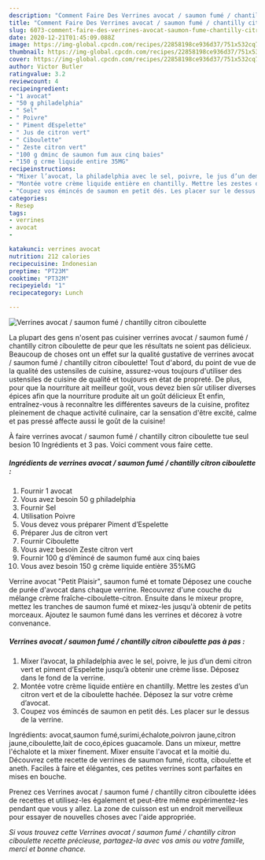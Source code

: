 ```yaml
---
description: "Comment Faire Des Verrines avocat / saumon fumé / chantilly citron ciboulette"
title: "Comment Faire Des Verrines avocat / saumon fumé / chantilly citron ciboulette"
slug: 6073-comment-faire-des-verrines-avocat-saumon-fume-chantilly-citron-ciboulette
date: 2020-12-21T01:45:09.088Z
image: https://img-global.cpcdn.com/recipes/22858198ce936d37/751x532cq70/verrines-avocat-saumon-fume-chantilly-citron-ciboulette-photo-principale-de-la-recette.jpg
thumbnail: https://img-global.cpcdn.com/recipes/22858198ce936d37/751x532cq70/verrines-avocat-saumon-fume-chantilly-citron-ciboulette-photo-principale-de-la-recette.jpg
cover: https://img-global.cpcdn.com/recipes/22858198ce936d37/751x532cq70/verrines-avocat-saumon-fume-chantilly-citron-ciboulette-photo-principale-de-la-recette.jpg
author: Victor Butler
ratingvalue: 3.2
reviewcount: 4
recipeingredient:
- "1 avocat"
- "50 g philadelphia"
- " Sel"
- " Poivre"
- " Piment dEspelette"
- " Jus de citron vert"
- " Ciboulette"
- " Zeste citron vert"
- "100 g dminc de saumon fum aux cinq baies"
- "150 g crme liquide entire 35MG"
recipeinstructions:
- "Mixer l’avocat, la philadelphia avec le sel, poivre, le jus d’un demi citron vert et piment d’Espelette jusqu’à obtenir une crème lisse. Déposez dans le fond de la verrine."
- "Montée votre crème liquide entière en chantilly. Mettre les zestes d’un citron vert et de la ciboulette hachée. Déposez la sur votre crème d’avocat."
- "Coupez vos émincés de saumon en petit dés. Les placer sur le dessus de la verrine."
categories:
- Resep
tags:
- verrines
- avocat
- 

katakunci: verrines avocat  
nutrition: 212 calories
recipecuisine: Indonesian
preptime: "PT23M"
cooktime: "PT32M"
recipeyield: "1"
recipecategory: Lunch

---
```



![Verrines avocat / saumon fumé / chantilly citron ciboulette](https://img-global.cpcdn.com/recipes/22858198ce936d37/751x532cq70/verrines-avocat-saumon-fume-chantilly-citron-ciboulette-photo-principale-de-la-recette.jpg)

La plupart des gens n'osent pas cuisiner verrines avocat / saumon fumé / chantilly citron ciboulette de peur que les résultats ne soient pas délicieux. Beaucoup de choses ont un effet sur la qualité gustative de verrines avocat / saumon fumé / chantilly citron ciboulette! Tout d'abord, du point de vue de la qualité des ustensiles de cuisine, assurez-vous toujours d'utiliser des ustensiles de cuisine de qualité et toujours en état de propreté. De plus, pour que la nourriture ait meilleur goût, vous devez bien sûr utiliser diverses épices afin que la nourriture produite ait un goût délicieux Et enfin, entraînez-vous à reconnaître les différentes saveurs de la cuisine, profitez pleinement de chaque activité culinaire, car la sensation d'être excité, calme et pas pressé affecte aussi le goût de la cuisine!

<!--inarticleads1-->

À faire verrines avocat / saumon fumé / chantilly citron ciboulette tue seul besion 10 Ingrédients et 3 pas. Voici comment vous faire cette.

##### Ingrédients de verrines avocat / saumon fumé / chantilly citron ciboulette :

1. Fournir 1 avocat
1. Vous avez besoin 50 g philadelphia
1. Fournir  Sel
1. Utilisation  Poivre
1. Vous devez vous préparer  Piment d’Espelette
1. Préparer  Jus de citron vert
1. Fournir  Ciboulette
1. Vous avez besoin  Zeste citron vert
1. Fournir 100 g d’émincé de saumon fumé aux cinq baies
1. Vous avez besoin 150 g crème liquide entière 35%MG


Verrine avocat &#34;Petit Plaisir&#34;, saumon fumé et tomate Déposez une couche de purée d&#39;avocat dans chaque verrine. Recouvrez d&#39;une couche du mélange crème fraîche-ciboulette-citron. Ensuite dans le mixeur propre, mettez les tranches de saumon fumé et mixez-les jusqu&#39;à obtenir de petits morceaux. Ajoutez le saumon fumé dans les verrines et décorez à votre convenance. 

<!--inarticleads2-->

##### Verrines avocat / saumon fumé / chantilly citron ciboulette pas à pas :

1. Mixer l’avocat, la philadelphia avec le sel, poivre, le jus d’un demi citron vert et piment d’Espelette jusqu’à obtenir une crème lisse. Déposez dans le fond de la verrine.
1. Montée votre crème liquide entière en chantilly. Mettre les zestes d’un citron vert et de la ciboulette hachée. Déposez la sur votre crème d’avocat.
1. Coupez vos émincés de saumon en petit dés. Les placer sur le dessus de la verrine.


Ingrédients: avocat,saumon fumé,surimi,échalote,poivron jaune,citron jaune,ciboulette,lait de coco,épices guacamole. Dans un mixeur, mettre l&#39;échalote et la mixer finement. Mixer ensuite l&#39;avocat et la moitié du. Découvrez cette recette de verrines de saumon fumé, ricotta, ciboulette et aneth. Faciles à faire et élégantes, ces petites verrines sont parfaites en mises en bouche. 

<!--inarticleads1-->

<p>
Prenez ces Verrines avocat / saumon fumé / chantilly citron ciboulette idées de recettes et utilisez-les également et peut-être même expérimentez-les pendant que vous y allez. La zone de cuisson est un endroit merveilleux pour essayer de nouvelles choses avec l'aide appropriée.
</p>

<p>
<i>Si vous trouvez cette Verrines avocat / saumon fumé / chantilly citron ciboulette recette précieuse, partagez-la avec vos amis ou votre famille, merci et bonne chance.</i>
</p>
